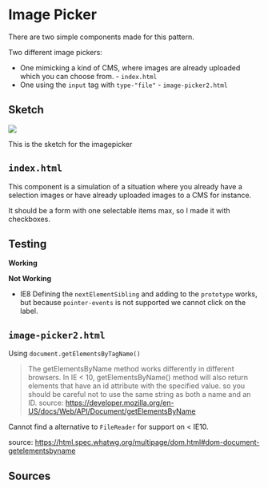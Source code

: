 # Image Picker

There are two simple components made for this pattern.

Two different image pickers:
- One mimicking a kind of CMS, where images are already uploaded which you can choose from.  - `index.html`
- One using the `input` tag with `type-"file"` - `image-picker2.html`

## Sketch

![][sketch]

This is the sketch for the imagepicker

## `index.html`

This component is a simulation of a situation where you already have a selection images or have already uploaded images to a CMS for instance.

It should be a form with one selectable items max, so I made it with checkboxes.

## Testing

**Working**


**Not Working**
- IE8
Defining the `nextElementSibling` and adding to the `prototype` works, but because `pointer-events` is not supported we cannot click on the label.


## `image-picker2.html`

Using `document.getElementsByTagName()`

> The getElementsByName method works differently in different browsers. In IE < 10, getElementsByName() method will also return elements that have an id attribute with the specified value. so you should be careful not to use the same string as both a name and an ID. source: https://developer.mozilla.org/en-US/docs/Web/API/Document/getElementsByName

Cannot find a alternative to `FileReader` for support on < IE10.

source: https://html.spec.whatwg.org/multipage/dom.html#dom-document-getelementsbyname






## Sources
[sketch]: https://github.com/kyunwang/browser-technologies/blob/master/opdracht2/image-picker/doc/sketch.jpg


[ie11]: https://github.com/kyunwang/browser-technologies/blob/master/opdracht2/image-picker/doc/ie11.png
[ie8]: https://github.com/kyunwang/browser-technologies/blob/master/opdracht2/image-picker/doc/ie8.png
[ie8-no]: https://github.com/kyunwang/browser-technologies/blob/master/opdracht2/image-picker/doc/ie8-no.png
[kindle]: https://github.com/kyunwang/browser-technologies/blob/master/opdracht2/image-picker/doc/kindle.jpg
[nokia]: https://github.com/kyunwang/browser-technologies/blob/master/opdracht2/image-picker/doc/nokia.jpg  
[op]: https://github.com/kyunwang/browser-technologies/blob/master/opdracht2/image-picker/doc/op.jpg
[lg]: https://github.com/kyunwang/browser-technologies/blob/master/opdracht2/image-picker/doc/lg.jpg
[samsung]: https://github.com/kyunwang/browser-technologies/blob/master/opdracht2/image-picker/doc/samsung.jpg